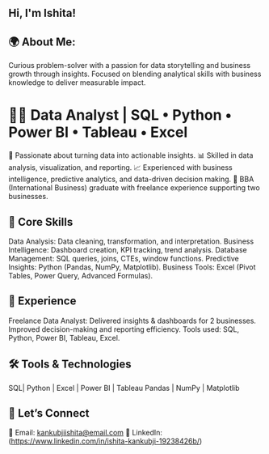 ## Hi, I'm Ishita!

## 🌍 About Me:
Curious problem-solver with a passion for data storytelling and business growth through insights. Focused on blending analytical skills with business knowledge to deliver measurable impact.


# 👩‍💻 Data Analyst | SQL • Python • Power BI • Tableau • Excel

🎯 Passionate about turning data into actionable insights.
📊 Skilled in data analysis, visualization, and reporting.
📈 Experienced with business intelligence, predictive analytics, and data-driven decision making.
💼 BBA (International Business) graduate with freelance experience supporting two businesses.



## 🔑 Core Skills

Data Analysis: Data cleaning, transformation, and interpretation.
Business Intelligence: Dashboard creation, KPI tracking, trend analysis.
Database Management: SQL queries, joins, CTEs, window functions.
Predictive Insights: Python (Pandas, NumPy, Matplotlib).
Business Tools: Excel (Pivot Tables, Power Query, Advanced Formulas).


## 💼 Experience

Freelance Data Analyst:
Delivered insights & dashboards for 2 businesses.
Improved decision-making and reporting efficiency.
Tools used: SQL, Python, Power BI, Tableau, Excel.




## 🛠️ Tools & Technologies

SQL| Python | Excel | Power BI | Tableau
Pandas | NumPy | Matplotlib 




## 🤝 Let’s Connect

📧 Email: kankubjiishita@email.com
💼 LinkedIn: (https://www.linkedin.com/in/ishita-kankubji-19238426b/)

